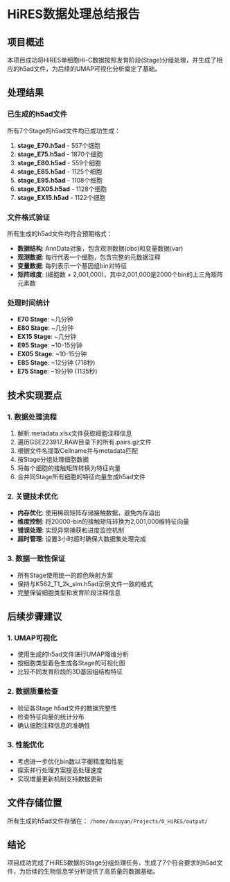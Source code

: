# HiRES数据处理总结报告

## 项目概述
本项目成功将HiRES单细胞Hi-C数据按照发育阶段(Stage)分组处理，并生成了相应的h5ad文件，为后续的UMAP可视化分析奠定了基础。

## 处理结果

### 已生成的h5ad文件
所有7个Stage的h5ad文件均已成功生成：

1. **stage_E70.h5ad** - 557个细胞
2. **stage_E75.h5ad** - 1870个细胞
3. **stage_E80.h5ad** - 559个细胞
4. **stage_E85.h5ad** - 1125个细胞
5. **stage_E95.h5ad** - 1108个细胞
6. **stage_EX05.h5ad** - 1128个细胞
7. **stage_EX15.h5ad** - 1122个细胞

### 文件格式验证
所有生成的h5ad文件均符合预期格式：
- **数据结构**: AnnData对象，包含观测数据(obs)和变量数据(var)
- **观测数据**: 每行代表一个细胞，包含完整的元数据注释
- **变量数据**: 每列表示一个基因组bin对特征
- **矩阵维度**: (细胞数 × 2,001,000)，其中2,001,000是2000个bin的上三角矩阵元素数

### 处理时间统计
- **E70 Stage**: ~几分钟
- **E80 Stage**: ~几分钟
- **EX15 Stage**: ~几分钟
- **E95 Stage**: ~10-15分钟
- **EX05 Stage**: ~10-15分钟
- **E85 Stage**: ~12分钟 (718秒)
- **E75 Stage**: ~19分钟 (1135秒)

## 技术实现要点

### 1. 数据处理流程
1. 解析.metadata.xlsx文件获取细胞注释信息
2. 遍历GSE223917_RAW目录下的所有.pairs.gz文件
3. 根据文件名提取Cellname并与metadata匹配
4. 按Stage分组处理细胞数据
5. 将每个细胞的接触矩阵转换为特征向量
6. 合并同Stage所有细胞的特征向量生成h5ad文件

### 2. 关键技术优化
- **内存优化**: 使用稀疏矩阵存储接触数据，避免内存溢出
- **维度控制**: 将20000-bin的接触矩阵转换为2,001,000维特征向量
- **错误处理**: 实现异常捕获和进度监控机制
- **超时管理**: 设置3小时超时确保大数据集处理完成

### 3. 数据一致性保证
- 所有Stage使用统一的颜色映射方案
- 保持与K562_T1_2k_sim.h5ad示例文件一致的格式
- 完整保留细胞类型和发育阶段注释信息

## 后续步骤建议

### 1. UMAP可视化
- 使用生成的h5ad文件进行UMAP降维分析
- 按细胞类型着色生成各Stage的可视化图
- 比较不同发育阶段的3D基因组结构特征

### 2. 数据质量检查
- 验证各Stage h5ad文件的数据完整性
- 检查特征向量的统计分布
- 确认细胞注释信息的准确性

### 3. 性能优化
- 考虑进一步优化bin数以平衡精度和性能
- 探索并行处理方案提高处理速度
- 实现增量更新机制支持数据更新

## 文件存储位置
所有生成的h5ad文件存储在：
`/home/duxuyan/Projects/0_HiRES/output/`

## 结论
项目成功完成了HiRES数据的Stage分组处理任务，生成了7个符合要求的h5ad文件，为后续的生物信息学分析提供了高质量的数据基础。